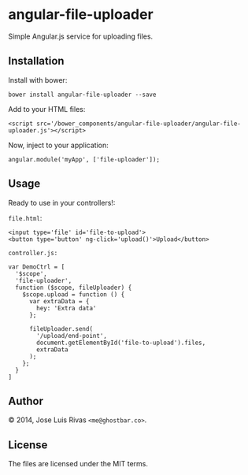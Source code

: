 angular-file-uploader
=====================

Simple Angular.js service for uploading files.

Installation
------------

Install with bower:

    bower install angular-file-uploader --save

Add to your HTML files:

    <script src='/bower_components/angular-file-uploader/angular-file-uploader.js'></script>

Now, inject to your application:

    angular.module('myApp', ['file-uploader']);

Usage
-----
Ready to use in your controllers!:

`file.html`:

    <input type='file' id='file-to-upload'>
    <button type='button' ng-click='upload()'>Upload</button>

`controller.js:`

    var DemoCtrl = [
      '$scope', 
      'file-uploader', 
      function ($scope, fileUploader) {
        $scope.upload = function () {
          var extraData = {
            hey: 'Extra data'
          };

          fileUploader.send(
            '/upload/end-point', 
            document.getElementById('file-to-upload').files, 
            extraData
          );
        };
      }
    ]

Author
------
© 2014, Jose Luis Rivas `<me@ghostbar.co>`. 

License
-------
The files are licensed under the MIT terms.
